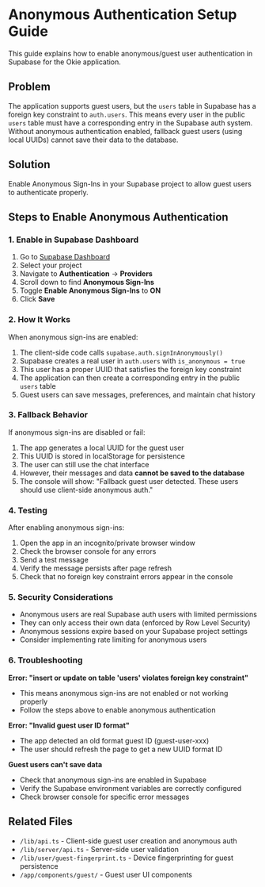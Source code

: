 # Anonymous Authentication Setup Guide

This guide explains how to enable anonymous/guest user authentication in Supabase for the Okie application.

## Problem

The application supports guest users, but the `users` table in Supabase has a foreign key constraint to `auth.users`. This means every user in the public `users` table must have a corresponding entry in the Supabase auth system. Without anonymous authentication enabled, fallback guest users (using local UUIDs) cannot save their data to the database.

## Solution

Enable Anonymous Sign-Ins in your Supabase project to allow guest users to authenticate properly.

## Steps to Enable Anonymous Authentication

### 1. Enable in Supabase Dashboard

1. Go to [Supabase Dashboard](https://app.supabase.com)
2. Select your project
3. Navigate to **Authentication** → **Providers** 
4. Scroll down to find **Anonymous Sign-Ins**
5. Toggle **Enable Anonymous Sign-Ins** to **ON**
6. Click **Save**

### 2. How It Works

When anonymous sign-ins are enabled:

1. The client-side code calls `supabase.auth.signInAnonymously()`
2. Supabase creates a real user in `auth.users` with `is_anonymous = true`
3. This user has a proper UUID that satisfies the foreign key constraint
4. The application can then create a corresponding entry in the public `users` table
5. Guest users can save messages, preferences, and maintain chat history

### 3. Fallback Behavior

If anonymous sign-ins are disabled or fail:

1. The app generates a local UUID for the guest user
2. This UUID is stored in localStorage for persistence
3. The user can still use the chat interface
4. However, their messages and data **cannot be saved to the database**
5. The console will show: "Fallback guest user detected. These users should use client-side anonymous auth."

### 4. Testing

After enabling anonymous sign-ins:

1. Open the app in an incognito/private browser window
2. Check the browser console for any errors
3. Send a test message
4. Verify the message persists after page refresh
5. Check that no foreign key constraint errors appear in the console

### 5. Security Considerations

- Anonymous users are real Supabase auth users with limited permissions
- They can only access their own data (enforced by Row Level Security)
- Anonymous sessions expire based on your Supabase project settings
- Consider implementing rate limiting for anonymous users

### 6. Troubleshooting

**Error: "insert or update on table 'users' violates foreign key constraint"**
- This means anonymous sign-ins are not enabled or not working properly
- Follow the steps above to enable anonymous authentication

**Error: "Invalid guest user ID format"**
- The app detected an old format guest ID (guest-user-xxx)
- The user should refresh the page to get a new UUID format ID

**Guest users can't save data**
- Check that anonymous sign-ins are enabled in Supabase
- Verify the Supabase environment variables are correctly configured
- Check browser console for specific error messages

## Related Files

- `/lib/api.ts` - Client-side guest user creation and anonymous auth
- `/lib/server/api.ts` - Server-side user validation
- `/lib/user/guest-fingerprint.ts` - Device fingerprinting for guest persistence
- `/app/components/guest/` - Guest user UI components
